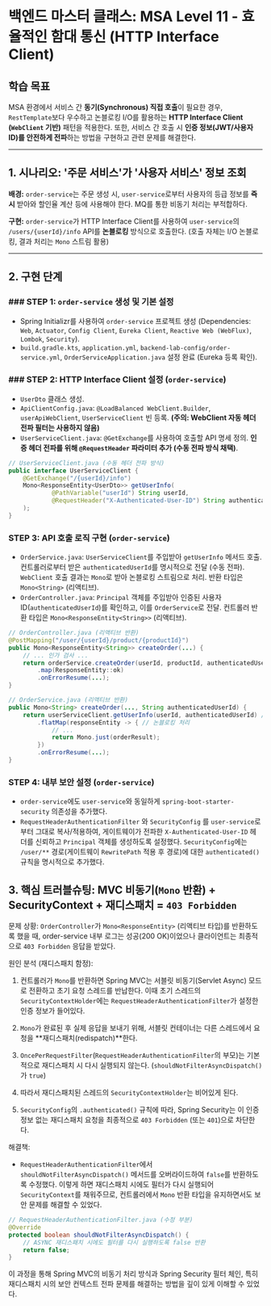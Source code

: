 # 백엔드 마스터 클래스: MSA Level 11 - 효율적인 함대 통신 (HTTP Interface Client)

## 학습 목표
MSA 환경에서 서비스 간 **동기(Synchronous) 직접 호출**이 필요한 경우, `RestTemplate`보다 우수하고 논블로킹 I/O를 활용하는 **HTTP Interface Client (`WebClient` 기반)** 패턴을 적용한다. 또한, 서비스 간 호출 시 **인증 정보(JWT/사용자 ID)를 안전하게 전파**하는 방법을 구현하고 관련 문제를 해결한다.

---

## 1. 시나리오: '주문 서비스'가 '사용자 서비스' 정보 조회

**배경:** `order-service`는 주문 생성 시, `user-service`로부터 사용자의 등급 정보를 **즉시** 받아와 할인율 계산 등에 사용해야 한다. MQ를 통한 비동기 처리는 부적합하다.

**구현:** `order-service`가 HTTP Interface Client를 사용하여 `user-service`의 `/users/{userId}/info` API를 **논블로킹** 방식으로 호출한다. (호출 자체는 I/O 논블로킹, 결과 처리는 `Mono` 스트림 활용)

---

## 2. 구현 단계

### ### STEP 1: `order-service` 생성 및 기본 설정
- Spring Initializr를 사용하여 `order-service` 프로젝트 생성 (Dependencies: `Web`, `Actuator`, `Config Client`, `Eureka Client`, `Reactive Web (WebFlux)`, `Lombok`, `Security`).
- `build.gradle.kts`, `application.yml`, `backend-lab-config/order-service.yml`, `OrderServiceApplication.java` 설정 완료 (Eureka 등록 확인).

### ### STEP 2: HTTP Interface Client 설정 (`order-service`)
- `UserDto` 클래스 생성.
- `ApiClientConfig.java`: `@LoadBalanced WebClient.Builder`, `userApiWebClient`, `UserServiceClient` 빈 등록. **(주의: WebClient 자동 헤더 전파 필터는 사용하지 않음)**
- `UserServiceClient.java`: `@GetExchange`를 사용하여 호출할 API 명세 정의. **인증 헤더 전파를 위해 `@RequestHeader` 파라미터 추가 (수동 전파 방식 채택)**.

```java
// UserServiceClient.java (수동 헤더 전파 방식)
public interface UserServiceClient {
    @GetExchange("/{userId}/info")
    Mono<ResponseEntity<UserDto>> getUserInfo(
            @PathVariable("userId") String userId,
            @RequestHeader("X-Authenticated-User-ID") String authenticatedUserId // 헤더 파라미터 추가
    );
}
```

### STEP 3: API 호출 로직 구현 (`order-service`)
- `OrderService.java`: `UserServiceClient`를 주입받아 `getUserInfo` 메서드 호출. 컨트롤러로부터 받은 `authenticatedUserId`를 명시적으로 전달 (수동 전파). `WebClient` 호출 결과는 `Mono`로 받아 논블로킹 스트림으로 처리. 반환 타입은 `Mono<String>` (리액티브).
- `OrderController.java`: `Principal` 객체를 주입받아 인증된 사용자 ID(`authenticatedUserId`)를 확인하고, 이를 `OrderService`로 전달. 컨트롤러 반환 타입은 `Mono<ResponseEntity<String>>` (리액티브).

```java
// OrderController.java (리액티브 반환)
@PostMapping("/user/{userId}/product/{productId}")
public Mono<ResponseEntity<String>> createOrder(...) {
    // ... 인가 검사 ...
    return orderService.createOrder(userId, productId, authenticatedUserId) // Mono<String> 반환
        .map(ResponseEntity::ok)
        .onErrorResume(...);
}

// OrderService.java (리액티브 반환)
public Mono<String> createOrder(..., String authenticatedUserId) {
    return userServiceClient.getUserInfo(userId, authenticatedUserId) // Mono<ResponseEntity<UserDto>> 반환
        .flatMap(responseEntity -> { // 논블로킹 처리
            // ...
            return Mono.just(orderResult);
        })
        .onErrorResume(...);
}
```

### STEP 4: 내부 보안 설정 (`order-service`)
- `order-service`에도 `user-service`와 동일하게 `spring-boot-starter-security` 의존성을 추가했다.
- `RequestHeaderAuthenticationFilter` 와 `SecurityConfig` 를 `user-service`로부터 그대로 복사/적용하여, 게이트웨이가 전파한 `X-Authenticated-User-ID` 헤더를 신뢰하고 `Principal` 객체를 생성하도록 설정했다. `SecurityConfig`에는 `/user/**` 경로(게이트웨이 `RewritePath` 적용 후 경로)에 대한 `authenticated()` 규칙을 명시적으로 추가했다.

## 3. 핵심 트러블슈팅: MVC 비동기(`Mono` 반환) + SecurityContext + 재디스패치 = `403 Forbidden`
문제 상황: `OrderController`가 `Mono<ResponseEntity>` (리액티브 타입)를 반환하도록 했을 때, order-service 내부 로그는 성공(200 OK)이었으나 클라이언트는 최종적으로 `403 Forbidden` 응답을 받았다.

원인 분석 (재디스패치 함정):
1. 컨트롤러가 `Mono`를 반환하면 Spring MVC는 서블릿 비동기(Servlet Async) 모드로 전환하고 초기 요청 스레드를 반납한다. 이때 초기 스레드의 `SecurityContextHolder`에는 `RequestHeaderAuthenticationFilter`가 설정한 인증 정보가 들어있다.

2. `Mono`가 완료된 후 실제 응답을 보내기 위해, 서블릿 컨테이너는 다른 스레드에서 요청을 **재디스패치(redispatch)**한다.

3. `OncePerRequestFilter`(`RequestHeaderAuthenticationFilter`의 부모)는 기본적으로 재디스패치 시 다시 실행되지 않는다. (`shouldNotFilterAsyncDispatch()`가 `true`)

4. 따라서 재디스패치된 스레드의 `SecurityContextHolder`는 비어있게 된다.

5. `SecurityConfig`의 `.authenticated()` 규칙에 따라, Spring Security는 이 인증 정보 없는 재디스패치 요청을 최종적으로 `403 Forbidden` (또는 `401`)으로 차단한다.

해결책:
- `RequestHeaderAuthenticationFilter`에서 `shouldNotFilterAsyncDispatch()` 메서드를 오버라이드하여 `false`를 반환하도록 수정했다. 이렇게 하면 재디스패치 시에도 필터가 다시 실행되어 `SecurityContext`를 채워주므로, 컨트롤러에서 `Mono` 반환 타입을 유지하면서도 보안 문제를 해결할 수 있었다.

```java
// RequestHeaderAuthenticationFilter.java (수정 부분)
@Override
protected boolean shouldNotFilterAsyncDispatch() {
    // ASYNC 재디스패치 시에도 필터를 다시 실행하도록 false 반환
    return false;
}
```
이 과정을 통해 Spring MVC의 비동기 처리 방식과 Spring Security 필터 체인, 특히 재디스패치 시의 보안 컨텍스트 전파 문제를 해결하는 방법을 깊이 있게 이해할 수 있었다.
